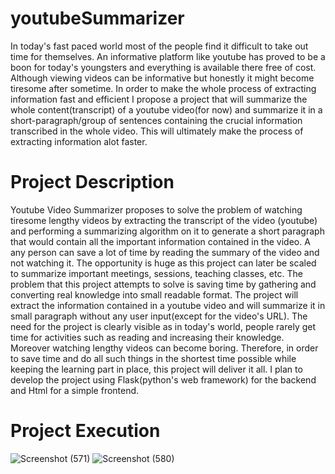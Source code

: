 # youtubeSummarizer

In today's fast paced world most of the people find it difficult to take out time for themselves. An informative platform like youtube has proved to be a boon for today's youngsters and everything is available there free of cost. Although viewing videos can be informative but honestly it might become tiresome after sometime. In order to make the whole process of extracting information fast and efficient I propose a project that will summarize the whole content(transcript) of a youtube video(for now) and summarize it in a short-paragraph/group of sentences containing the crucial information transcribed in the whole video. This will ultimately make the process of extracting information alot faster.

# Project Description

Youtube Video Summarizer proposes to solve the problem of watching tiresome lengthy videos by extracting the transcript of the video (youtube) and performing a summarizing algorithm on it to generate a short paragraph that would contain all the important information contained in the video. A any person can save a lot of time by reading the summary of the video and not watching it. The opportunity is huge as this project can later be scaled to summarize important meetings, sessions, teaching classes, etc.
The problem that this project attempts to solve is saving time by gathering and converting real knowledge into small readable format. The project will extract the information contained in a youtube video and will summarize it in small paragraph without any user input(except for the video's URL). 
The need for the project is clearly visible as in today's world, people rarely get time for activities such as reading and increasing their knowledge. Moreover watching lengthy videos can become boring. Therefore, in order to save time and do all such things in the shortest time possible while keeping the learning part in place, this project will deliver it all.
I plan to develop the project using Flask(python's web framework) for the backend and Html for a simple frontend.

# Project Execution

![Screenshot (571)](https://user-images.githubusercontent.com/78258729/175284731-009739a0-d18f-4aa1-b6a4-6d141a701856.png)
![Screenshot (580)](https://user-images.githubusercontent.com/78258729/175284745-83e59ec8-7dfb-48a0-b0e6-3e90e42b445e.png)


